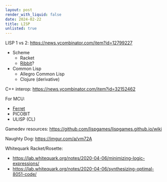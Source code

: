 ```yaml
---
layout: post
render_with_liquid: false
date: 2024-02-22
title: LISP
unlisted: true
---
```


LISP 1 vs 2: <https://news.ycombinator.com/item?id=12799227>

- Scheme
  - Racket
  - [Ribbit](http://www.iro.umontreal.ca/~feeley/papers/YvonFeeleyVMIL21.pdf)?
- Common Lisp
  - Allegro Common Lisp
  - Clojure (derivative)

C++ interop: <https://news.ycombinator.com/item?id=32152462>

For MCU:

- [Ferret](https://ferret-lang.org/)
- PICOBIT
- ULISP (CL)

Gamedev resources:
<https://github.com/lispgames/lispgames.github.io/wiki>

Naughty Dog: <https://imgur.com/a/vm72A>

Whitequark Racket/Rosette:

- <https://lab.whitequark.org/notes/2020-04-06/minimizing-logic-expressions/>
- <https://lab.whitequark.org/notes/2020-04-06/synthesizing-optimal-8051-code/>
